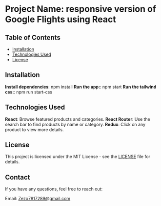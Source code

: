 # Project Name: responsive version of Google Flights using React

## Table of Contents

- [Installation](#installation)
- [Technologies Used](#technologies-used)
- [License](#license)

## Installation

**Install dependencies**: npm install
**Run the app:**: npm start
**Run the tailwind css:**: npm run start-css

## Technologies Used

**React**: Browse featured products and categories.
**React Router**: Use the search bar to find products by name or category.
**Redux**: Click on any product to view more details.

## License

This project is licensed under the MIT License - see the [LICENSE](./LICENSE) file for details.

## Contact

If you have any questions, feel free to reach out:

Email: Zezo7817289@gmail.com

